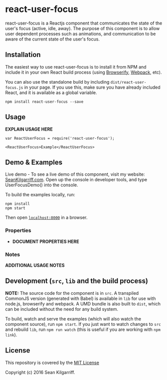 # react-user-focus

react-user-focus is a Reactjs component that communicates the state of the user's focus (active, idle, away). The purpose of this component is to allow user dependent processes such as animations, and communication to be aware of the current state of the user's focus.


## Installation

The easiest way to use react-user-focus is to install it from NPM and include it in your own React build process (using [Browserify](http://browserify.org), [Webpack](http://webpack.github.io/), etc).

You can also use the standalone build by including `dist/react-user-focus.js` in your page. If you use this, make sure you have already included React, and it is available as a global variable.

```
npm install react-user-focus --save
```


## Usage

__EXPLAIN USAGE HERE__

```
var ReactUserFocus = require('react-user-focus');

<ReactUserFocus>Example</ReactUserFocus>
```


## Demo & Examples

Live demo - To see a live demo of this component, visit my website: [SeanKilgarriff.com](https://seankilgarriff.com). Open up the console in developer tools, and type UserFocusDemo() into the console.

To build the examples locally, run:

```
npm install
npm start
```

Then open [`localhost:8000`](http://localhost:8000) in a browser.


### Properties

* __DOCUMENT PROPERTIES HERE__

### Notes

__ADDITIONAL USAGE NOTES__


## Development (`src`, `lib` and the build process)

**NOTE:** The source code for the component is in `src`. A transpiled CommonJS version (generated with Babel) is available in `lib` for use with node.js, browserify and webpack. A UMD bundle is also built to `dist`, which can be included without the need for any build system.

To build, watch and serve the examples (which will also watch the component source), run `npm start`. If you just want to watch changes to `src` and rebuild `lib`, run `npm run watch` (this is useful if you are working with `npm link`).

## License

This repository is covered by the [MIT License](/LICENSE)

Copyright (c) 2016 Sean Kilgarriff.
